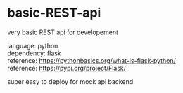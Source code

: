 # basic-REST-api
very basic REST api for developement

language: python \
dependency: flask \
reference: https://pythonbasics.org/what-is-flask-python/ \
reference: https://pypi.org/project/Flask/

super easy to deploy for mock api backend 
